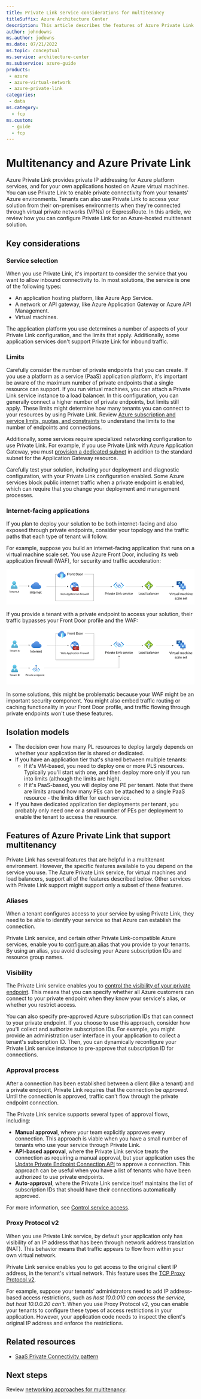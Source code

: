 ```yaml
---
title: Private Link service considerations for multitenancy
titleSuffix: Azure Architecture Center
description: This article describes the features of Azure Private Link that are useful when working with multitenanted systems, and it provides links to guidance and examples.
author: johndowns
ms.author: jodowns
ms.date: 07/21/2022
ms.topic: conceptual
ms.service: architecture-center
ms.subservice: azure-guide
products:
 - azure
 - azure-virtual-network
 - azure-private-link
categories:
 - data
ms.category:
  - fcp
ms.custom:
  - guide
  - fcp
---
```


# Multitenancy and Azure Private Link

Azure Private Link provides private IP addressing for Azure platform services, and for your own applications hosted on Azure virtual machines. You can use Private Link to enable private connectivity from your tenants' Azure environments. Tenants can also use Private Link to access your solution from their on-premises environments when they're connected through virtual private networks (VPNs) or ExpressRoute. In this article, we review how you can configure Private Link for an Azure-hosted multitenant solution.

## Key considerations

### Service selection

When you use Private Link, it's important to consider the service that you want to allow inbound connectivity to. In most solutions, the service is one of the following types:

- An application hosting platform, like Azure App Service.
- A network or API gateway, like Azure Application Gateway or Azure API Management.
- Virtual machines.

The application platform you use determines a number of aspects of your Private Link configuration, and the limits that apply. Additionally, some application services don't support Private Link for inbound traffic.

### Limits

Carefully consider the number of private endpoints that you can create. If you use a platform as a service (PaaS) application platform, it's important be aware of the maximum number of private endpoints that a single resource can support. If you run virtual machines, you can attach a Private Link service instance to a load balancer. In this configuration, you can generally connect a higher number of private endpoints, but limits still apply. These limits might determine how many tenants you can connect to your resources by using Private Link. Review [Azure subscription and service limits, quotas, and constraints](/azure/azure-resource-manager/management/azure-subscription-service-limits) to understand the limits to the number of endpoints and connections.

Additionally, some services require specialized networking configuration to use Private Link. For example, if you use Private Link with Azure Application Gateway, you must [provision a dedicated subnet](/azure/application-gateway/private-link-configure) in addition to the standard subnet for the Application Gateway resource.

Carefully test your solution, including your deployment and diagnostic configuration, with your Private Link configuration enabled. Some Azure services block public internet traffic when a private endpoint is enabled, which can require that you change your deployment and management processes.

### Internet-facing applications

If you plan to deploy your solution to be both internet-facing and also exposed through private endpoints, consider your topology and the traffic paths that each type of tenant will follow.

For example, suppose you build an internet-facing application that runs on a virtual machine scale set. You use Azure Front Door, including its web application firewall (WAF), for security and traffic acceleration:

![Diagram showing requests from one tenant coming into Front Door through the internet.](media/private-link/private-link-internet.png)

If you provide a tenant with a private endpoint to access your solution, their traffic bypasses your Front Door profile and the WAF:

![Diagram showing requests from a second tenant coming into the application through a private endpoint, bypassing Front Door.](media/private-link/private-link-private-endpoint.png)

In some solutions, this might be problematic because your WAF might be an important security component. You might also embed traffic routing or caching functionality in your Front Door profile, and traffic flowing through private endpoints won't use these features.

## Isolation models

- The decision over how many PL resources to deploy largely depends on whether your application tier is shared or dedicated.
- If you have an application tier that's shared between multiple tenants:
   - If it's VM-based, you need to deploy one or more PLS resources. Typically you'll start with one, and then deploy more only if you run into limits (although the limits are high).
   - If it's PaaS-based, you will deploy one PE per tenant. Note that there are limits around how many PEs can be attached to a single PaaS resource - the limits differ for each service.
- If you have dedicated application tier deployments per tenant, you probably only need one or a small number of PEs per deployment to enable the tenant to access the resource.

## Features of Azure Private Link that support multitenancy

Private Link has several features that are helpful in a multitenant environment. However, the specific features available to you depend on the service you use. The Azure Private Link service, for virtual machines and load balancers, support all of the features described below. Other services with Private Link support might support only a subset of these features.

### Aliases

When a tenant configures access to your service by using Private Link, they need to be able to identify your service so that Azure can establish the connection.

Private Link service, and certain other Private Link-compatible Azure services, enable you to [configure an alias](/azure/private-link/private-link-service-overview#alias) that you provide to your tenants. By using an alias, you avoid disclosing your Azure subscription IDs and resource group names.

### Visibility

The Private Link service enables you to [control the visibility of your private endpoint](/azure/private-link/private-link-service-overview#control-service-exposure). This means that you can specify whether all Azure customers can connect to your private endpoint when they know your service's alias, or whether you restrict access.

You can also specify pre-approved Azure subscription IDs that can connect to your private endpoint. If you choose to use this approach, consider how you'll collect and authorize subscription IDs. For example, you might provide an administration user interface in your application to collect a tenant's subscription ID. Then, you can dynamically reconfigure your Private Link service instance to pre-approve that subscription ID for connections.

### Approval process

After a connection has been established between a client (like a tenant) and a private endpoint, Private Link requires that the connection be *approved*. Until the connection is approved, traffic can't flow through the private endpoint connection.

The Private Link service supports several types of approval flows, including:

- **Manual approval**, where your team explicitly approves every connection. This approach is viable when you have a small number of tenants who use your service through Private Link.
- **API-based approval**, where the Private Link service treats the connection as requiring a manual approval, but your application uses the [Update Private Endpoint Connection API](/rest/api/virtualnetwork/private-link-services/update-private-endpoint-connection) to approve a connection. This approach can be useful when you have a list of tenants who have been authorized to use private endpoints.
- **Auto-approval**, where the Private Link service itself maintains the list of subscription IDs that should have their connections automatically approved.

For more information, see [Control service access](/azure/private-link/private-link-service-overview#control-service-access).

### Proxy Protocol v2

When you use Private Link service, by default your application only has visibility of an IP address that has been through network address translation (NAT). This behavior means that traffic appears to flow from within your own virtual network.

Private Link service enables you to get access to the original client IP address, in the tenant's virtual network. This feature uses the [TCP Proxy Protocol v2](/azure/private-link/private-link-service-overview#getting-connection-information-using-tcp-proxy-v2).

For example, suppose your tenants' administrators need to add IP address-based access restrictions, such as *host 10.0.010 can access the service, but host 10.0.0.20 can't*. When you use Proxy Protocol v2, you can enable your tenants to configure these types of access restrictions in your application. However, your application code needs to inspect the client's original IP address and enforce the restrictions.

## Related resources

- [SaaS Private Connectivity pattern](https://github.com/Azure/SaaS-Private-Connectivity)

## Next steps

Review [networking approaches for multitenancy](../approaches/networking.md).
